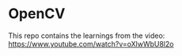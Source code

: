 # OpenCV
This repo contains the learnings from the video: https://www.youtube.com/watch?v=oXlwWbU8l2o
